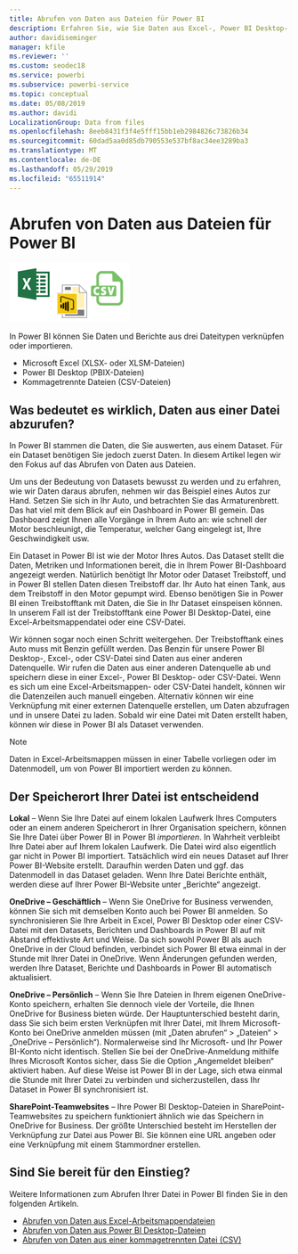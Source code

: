 ```yaml
---
title: Abrufen von Daten aus Dateien für Power BI
description: Erfahren Sie, wie Sie Daten aus Excel-, Power BI Desktop- sowie CSV-Dateien in Power BI abrufen
author: davidiseminger
manager: kfile
ms.reviewer: ''
ms.custom: seodec18
ms.service: powerbi
ms.subservice: powerbi-service
ms.topic: conceptual
ms.date: 05/08/2019
ms.author: davidi
LocalizationGroup: Data from files
ms.openlocfilehash: 8eeb8431f3f4e5fff15bb1eb2984826c73826b34
ms.sourcegitcommit: 60dad5aa0d85db790553e537bf8ac34ee3289ba3
ms.translationtype: MT
ms.contentlocale: de-DE
ms.lasthandoff: 05/29/2019
ms.locfileid: "65511914"
---
```

# <a name="get-data-from-files-for-power-bi"></a>Abrufen von Daten aus Dateien für Power BI
![](media/service-get-data-from-files/file_icons.png)

In Power BI können Sie Daten und Berichte aus drei Dateitypen verknüpfen oder importieren.

* Microsoft Excel (XLSX- oder XLSM-Dateien)
* Power BI Desktop (PBIX-Dateien)
* Kommagetrennte Dateien (CSV-Dateien)

## <a name="what-does-get-data-from-a-file-really-mean"></a>Was bedeutet es wirklich, Daten aus einer Datei abzurufen?
In Power BI stammen die Daten, die Sie auswerten, aus einem Dataset. Für ein Dataset benötigen Sie jedoch zuerst Daten. In diesem Artikel legen wir den Fokus auf das Abrufen von Daten aus Dateien.

Um uns der Bedeutung von Datasets bewusst zu werden und zu erfahren, wie wir Daten daraus abrufen, nehmen wir das Beispiel eines Autos zur Hand. Setzen Sie sich in Ihr Auto, und betrachten Sie das Armaturenbrett. Das hat viel mit dem Blick auf ein Dashboard in Power BI gemein. Das Dashboard zeigt Ihnen alle Vorgänge in Ihrem Auto an: wie schnell der Motor beschleunigt, die Temperatur, welcher Gang eingelegt ist, Ihre Geschwindigkeit usw.

Ein Dataset in Power BI ist wie der Motor Ihres Autos. Das Dataset stellt die Daten, Metriken und Informationen bereit, die in Ihrem Power BI-Dashboard angezeigt werden. Natürlich benötigt Ihr Motor oder Dataset Treibstoff, und in Power BI stellen Daten diesen Treibstoff dar. Ihr Auto hat einen Tank, aus dem Treibstoff in den Motor gepumpt wird. Ebenso benötigen Sie in Power BI einen Treibstofftank mit Daten, die Sie in Ihr Dataset einspeisen können. In unserem Fall ist der Treibstofftank eine Power BI Desktop-Datei, eine Excel-Arbeitsmappendatei oder eine CSV-Datei.

Wir können sogar noch einen Schritt weitergehen. Der Treibstofftank eines Auto muss mit Benzin gefüllt werden. Das Benzin für unsere Power BI Desktop-, Excel-, oder CSV-Datei sind Daten aus einer anderen Datenquelle. Wir rufen die Daten aus einer anderen Datenquelle ab und speichern diese in einer Excel-, Power BI Desktop- oder CSV-Datei. Wenn es sich um eine Excel-Arbeitsmappen- oder CSV-Datei handelt, können wir die Datenzeilen auch manuell eingeben. Alternativ können wir eine Verknüpfung mit einer externen Datenquelle erstellen, um Daten abzufragen und in unsere Datei zu laden. Sobald wir eine Datei mit Daten erstellt haben, können wir diese in Power BI als Dataset verwenden.

> [!NOTE]
> Daten in Excel-Arbeitsmappen müssen in einer Tabelle vorliegen oder im Datenmodell, um von Power BI importiert werden zu können.
> 
> 

## <a name="where-your-file-is-saved-makes-a-difference"></a>Der Speicherort Ihrer Datei ist entscheidend
**Lokal** – Wenn Sie Ihre Datei auf einem lokalen Laufwerk Ihres Computers oder an einem anderen Speicherort in Ihrer Organisation speichern, können Sie Ihre Datei über Power BI in Power BI *importieren*. In Wahrheit verbleibt Ihre Datei aber auf Ihrem lokalen Laufwerk. Die Datei wird also eigentlich gar nicht in Power BI importiert. Tatsächlich wird ein neues Dataset auf Ihrer Power BI-Website erstellt. Daraufhin werden Daten und ggf. das Datenmodell in das Dataset geladen. Wenn Ihre Datei Berichte enthält, werden diese auf Ihrer Power BI-Website unter „Berichte“ angezeigt.

**OneDrive – Geschäftlich** – Wenn Sie OneDrive for Business verwenden, können Sie sich mit demselben Konto auch bei Power BI anmelden. So synchronisieren Sie Ihre Arbeit in Excel, Power BI Desktop oder einer CSV-Datei mit den Datasets, Berichten und Dashboards in Power BI auf mit Abstand effektivste Art und Weise. Da sich sowohl Power BI als auch OneDrive in der Cloud befinden, verbindet sich Power BI etwa einmal in der Stunde mit Ihrer Datei in OneDrive. Wenn Änderungen gefunden werden, werden Ihre Dataset, Berichte und Dashboards in Power BI automatisch aktualisiert.

**OneDrive – Persönlich** – Wenn Sie Ihre Dateien in Ihrem eigenen OneDrive-Konto speichern, erhalten Sie dennoch viele der Vorteile, die Ihnen OneDrive for Business bieten würde. Der Hauptunterschied besteht darin, dass Sie sich beim ersten Verknüpfen mit Ihrer Datei, mit Ihrem Microsoft-Konto bei OneDrive anmelden müssen (mit „Daten abrufen“ > „Dateien“ > „OneDrive – Persönlich“). Normalerweise sind Ihr Microsoft- und Ihr Power BI-Konto nicht identisch. Stellen Sie bei der OneDrive-Anmeldung mithilfe Ihres Microsoft Kontos sicher, dass Sie die Option „Angemeldet bleiben“ aktiviert haben. Auf diese Weise ist Power BI in der Lage, sich etwa einmal die Stunde mit Ihrer Datei zu verbinden und sicherzustellen, dass Ihr Dataset in Power BI synchronisiert ist.

**SharePoint-Teamwebsites** – Ihre Power BI Desktop-Dateien in SharePoint-Teamwebsites zu speichern funktioniert ähnlich wie das Speichern in OneDrive for Business. Der größte Unterschied besteht im Herstellen der Verknüpfung zur Datei aus Power BI. Sie können eine URL angeben oder eine Verknüpfung mit einem Stammordner erstellen.

## <a name="ready-to-get-started"></a>Sind Sie bereit für den Einstieg?
Weitere Informationen zum Abrufen Ihrer Datei in Power BI finden Sie in den folgenden Artikeln.

* [Abrufen von Daten aus Excel-Arbeitsmappendateien](service-excel-workbook-files.md)
* [Abrufen von Daten aus Power BI Desktop-Dateien](service-desktop-files.md)
* [Abrufen von Daten aus einer kommagetrennten Datei (CSV)](service-comma-separated-value-files.md)

